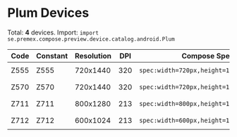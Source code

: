 # Plum Devices

Total: **4** devices. Import: `import se.premex.compose.preview.device.catalog.android.Plum`

| Code | Constant | Resolution | DPI | Compose Spec | Preview Usage |
|------|----------|------------|-----|-------------|---------------|
| Z555 | Z555 | 720x1440 | 320 | `spec:width=720px,height=1440px,dpi=320` | `@Preview(device = Plum.Z555)` |
| Z570 | Z570 | 720x1440 | 320 | `spec:width=720px,height=1440px,dpi=320` | `@Preview(device = Plum.Z570)` |
| Z711 | Z711 | 800x1280 | 213 | `spec:width=800px,height=1280px,dpi=213` | `@Preview(device = Plum.Z711)` |
| Z712 | Z712 | 600x1024 | 213 | `spec:width=600px,height=1024px,dpi=213` | `@Preview(device = Plum.Z712)` |

<!-- Generated automatically. Do not edit manually. -->
